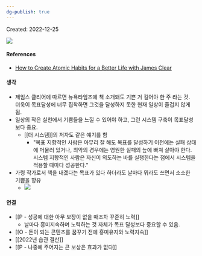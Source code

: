 ```yaml
---
dg-publish: true
---
```

Created: 2022-12-25


![](https://i.imgur.com/SZG25Dc.jpg)


#### References
- [How to Create Atomic Habits for a Better Life with James Clear](https://share.snipd.com/episode/fc3cfa9f-35be-4a09-9a9b-35f3a9bd63d6)

#### 생각
- 제임스 클리어에 따르면 뉴욕타임즈에 책 소개돼도 기쁜 거 길어야 한 주 라는 것. 더욱이 목표달성에 너무 집착하면 그것을 달성하지 못한 현재 일상이 즐겁지 않게 됨.
- 일상의 작은 실천에서 기쁨들을 느낄 수 있어야 하고, 그런 시스템 구축이 목표달성보다 중요.
    - [[더 시스템]]의 저자도 같은 얘기를 함
        - "목표 지향적인 사람은 아무리 잘 해도 목표를 달성하기 이전에는 실패 상태에 머물러 있거나, 최악의 경우에는 영원한 실패의 늪에 빠져 살아야 한다. 시스템 지향적인 사람은 자신이 의도하는 바를 실행한다는 점에서 시스템을 적용할 때마다 성공한다."
- 가령 작가로서 책을 내겠다는 목표가 있다 하더라도 날마다 뭐라도 쓰면서 소소한 기쁨을 향유
    - ![](https://i.imgur.com/DHZHdCB.png)


#### 연결
- [[P - 성공에 대한 아무 보장이 없을 때조차 꾸준히 노력]]
    - 날마다 흥미지속하며 노력하는 것 자체가 목표 달성보다 중요할 수 있음.
- [[O - 돈이 되는 콘텐츠를 꿈꾸기 전에 흥미유지와 노력지속]]
- [[2022년 습관 결산]]
- [[P - 나중에 주어지는 큰 보상은 효과가 없다]]

